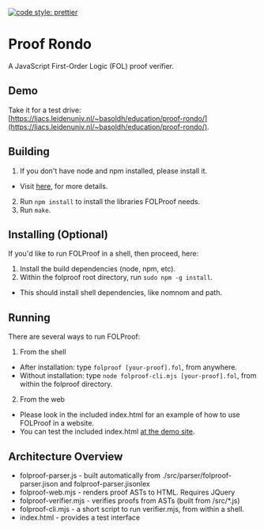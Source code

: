 [![code style: prettier](https://img.shields.io/badge/code_style-prettier-ff69b4.svg?style=flat-square)](https://github.com/prettier/prettier)

# Proof Rondo

A JavaScript First-Order Logic (FOL) proof verifier.

## Demo

Take it for a test drive: [https://liacs.leidenuniv.nl/~basoldh/education/proof-rondo/](https://liacs.leidenuniv.nl/~basoldh/education/proof-rondo/).

## Building

1. If you don't have node and npm installed, please install it.

- Visit [here](https://github.com/joyent/node/wiki/Installing-Node.js-via-package-manager), for more details.

2. Run `npm install` to install the libraries FOLProof needs.
3. Run `make`.

## Installing (Optional)

If you'd like to run FOLProof in a shell, then proceed, here:

1. Install the build dependencies (node, npm, etc).
2. Within the folproof root directory, run `sudo npm -g install`.

- This should install shell dependencies, like nomnom and path.

## Running

There are several ways to run FOLProof:

1. From the shell

- After installation: type `folproof [your-proof].fol`, from anywhere.
- Without installation: type `node folproof-cli.mjs [your-proof].fol`, from within the folproof directory.

2. From the web

- Please look in the included index.html for an example of how to use FOLProof in a website.
- You can test the included index.html [at the demo site](https://cdibbs.github.io/folproof).

## Architecture Overview

- folproof-parser.js - built automatically from ./src/parser/folproof-parser.jison and folproof-parser.jisonlex
- folproof-web.mjs - renders proof ASTs to HTML. Requires JQuery
- folproof-verifier.mjs - verifies proofs from ASTs (built from /src/\*.js)
- folproof-cli.mjs - a short script to run verifier.mjs, from within a shell.
- index.html - provides a test interface
